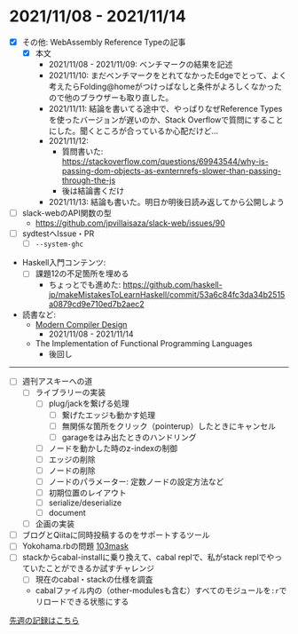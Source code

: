 # 2021/11/08 - 2021/11/14

- [x] その他: WebAssembly Reference Typeの記事
    - [x] 本文
        - 2021/11/08 - 2021/11/09: ベンチマークの結果を記述
        - 2021/11/10: まだベンチマークをとれてなかったEdgeでとって、よく考えたらFolding@homeがつけっぱなしと条件がよろしくなかったので他のブラウザーも取り直した。
        - 2021/11/11: 結論を書いてる途中で、やっぱりなぜReference Typesを使ったバージョンが遅いのか、Stack Overflowで質問にすることにした。聞くところが合っているか心配だけど...
        - 2021/11/12:
            - 質問書いた: <https://stackoverflow.com/questions/69943544/why-is-passing-dom-objects-as-exnternrefs-slower-than-passing-through-the-js>
            - 後は結論書くだけ
        - 2021/11/13: 結論も書いた。明日か明後日読み返してから公開しよう
- [ ] slack-webのAPI関数の型
    - <https://github.com/jpvillaisaza/slack-web/issues/90>
- [ ] sydtestへIssue・PR
    - [ ] `--system-ghc`
- Haskell入門コンテンツ:
    - [ ] 課題12の不足箇所を埋める
        - ちょっとでも進めた: <https://github.com/haskell-jp/makeMistakesToLearnHaskell/commit/53a6c84fc3da34b2515a0879cd9e710ed7b2aec2>
- 読書など:
    - [Modern Compiler Design](https://www.springer.com/jp/book/9781461446989)
        - 2021/11/08 - 2021/11/14
    - The Implementation of Functional Programming Languages
        - 後回し

------

- [ ] 週刊アスキーへの道
    - [ ] ライブラリーの実装
        - [ ] plug/jackを繋げる処理
            - [ ] 繋げたエッジも動かす処理
            - [ ] 無関係な箇所をクリック（pointerup）したときにキャンセル
            - [ ] garageをはみ出たときのハンドリング
        - [ ] ノードを動かした時のz-indexの制御
        - [ ] エッジの削除
        - [ ] ノードの削除
        - [ ] ノードのパラメーター: 定数ノードの設定方法など
        - [ ] 初期位置のレイアウト
        - [ ] serialize/deserialize
        - [ ] document
    - [ ] 企画の実装
- [ ] ブログとQiitaに同時投稿するのをサポートするツール
- [ ] Yokohama.rbの問題 [103mask](http://nabetani.sakura.ne.jp/yokohamarb/103mask/)
- [ ] stackからcabal-installに乗り換えて、cabal replで、私がstack replでやっていたことができるか試すチャレンジ
    - [ ] 現在のcabal・stackの仕様を調査
    - cabalファイル内の（other-modulesも含む）すべてのモジュールを`:r`でリロードできる状態にする

[先週の記録はこちら](https://github.com/igrep/daily-commits/blob/f77951ed872179b31d7e9921029b0ff7fc6125b4/yesterday.md)
